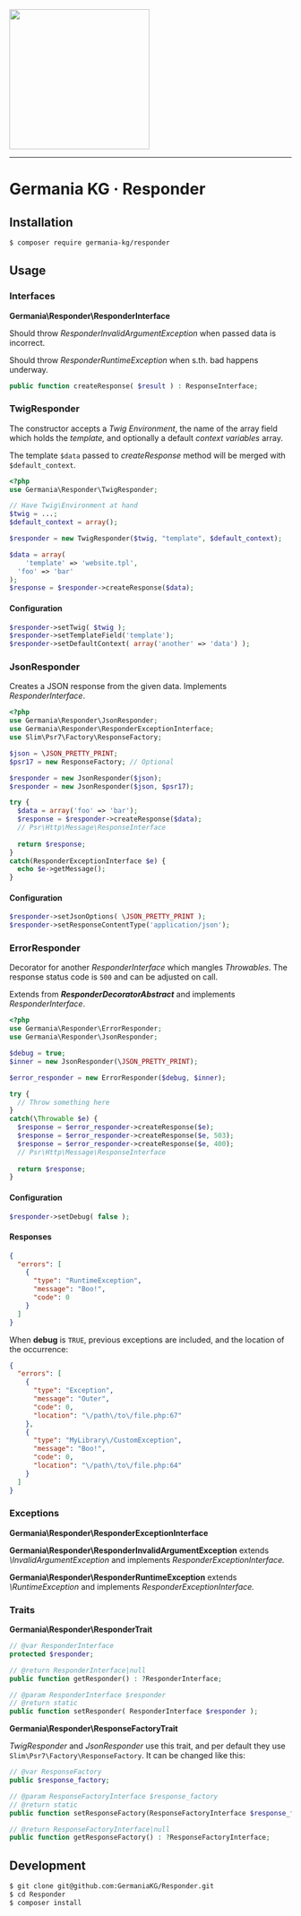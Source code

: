 <img src="https://static.germania-kg.com/logos/ga-logo-2016-web.svgz" width="250px">

------



# Germania KG · Responder



## Installation

```bash
$ composer require germania-kg/responder
```



## Usage



### Interfaces

**Germania\Responder\ResponderInterface**

Should throw *ResponderInvalidArgumentException* when passed data is incorrect.

Should throw *ResponderRuntimeException* when s.th. bad happens underway.

```php
public function createResponse( $result ) : ResponseInterface;
```





### TwigResponder

The constructor accepts a *Twig Environment*, the name of the array field which holds the *template,* and optionally a default *context variables* array.

The template `$data` passed to *createResponse* method will be merged with `$default_context`.

```php
<?php
use Germania\Responder\TwigResponder;

// Have Twig\Environment at hand
$twig = ...;
$default_context = array();

$responder = new TwigResponder($twig, "template", $default_context);

$data = array(
	'template' => 'website.tpl',
  'foo' => 'bar'
);
$response = $responder->createResponse($data);
```

#### Configuration

```php
$responder->setTwig( $twig );
$responder->setTemplateField('template');
$responder->setDefaultContext( array('another' => 'data') );
```



### JsonResponder

Creates a JSON response from the given data. Implements *ResponderInterface*.

```php
<?php
use Germania\Responder\JsonResponder;
use Germania\Responder\ResponderExceptionInterface;
use Slim\Psr7\Factory\ResponseFactory;

$json = \JSON_PRETTY_PRINT;
$psr17 = new ResponseFactory; // Optional

$responder = new JsonResponder($json);
$responder = new JsonResponder($json, $psr17);

try {
  $data = array('foo' => 'bar');
  $response = $responder->createResponse($data);
  // Psr\Http\Message\ResponseInterface  
  
  return $response;
}
catch(ResponderExceptionInterface $e) {
  echo $e->getMessage();
}
```

#### Configuration

```php
$responder->setJsonOptions( \JSON_PRETTY_PRINT );
$responder->setResponseContentType('application/json');
```





### ErrorResponder

Decorator for another *ResponderInterface* which mangles *Throwables*. The response status code is `500` and can be adjusted on call.

Extends from ***ResponderDecoratorAbstract*** and implements *ResponderInterface*.

```php
<?php
use Germania\Responder\ErrorResponder;
use Germania\Responder\JsonResponder;

$debug = true;
$inner = new JsonResponder(\JSON_PRETTY_PRINT);

$error_responder = new ErrorResponder($debug, $inner);

try {
  // Throw something here
}
catch(\Throwable $e) {
  $response = $error_responder->createResponse($e);
  $response = $error_responder->createResponse($e, 503);  
  $response = $error_responder->createResponse($e, 400);
  // Psr\Http\Message\ResponseInterface  
  
  return $response;
}

```

#### Configuration

```php
$responder->setDebug( false );
```



#### Responses

```json
{
  "errors": [
    {
      "type": "RuntimeException",
      "message": "Boo!",
      "code": 0
    }
  ]
}
```

When **debug** is `TRUE`, previous exceptions are included, and the location of the occurrence:

```json
{
  "errors": [
    {
      "type": "Exception",
      "message": "Outer",
      "code": 0,
      "location": "\/path\/to\/file.php:67"
    },
    {
      "type": "MyLibrary\/CustomException",
      "message": "Boo!",
      "code": 0,
      "location": "\/path\/to\/file.php:64"
    }
  ]
}
```



### Exceptions

**Germania\Responder\ResponderExceptionInterface**

**Germania\Responder\ResponderInvalidArgumentException**
extends *\InvalidArgumentException* and implements *ResponderExceptionInterface.*

**Germania\Responder\ResponderRuntimeException**
extends *\RuntimeException* and implements *ResponderExceptionInterface.*



### Traits

**Germania\Responder\ResponderTrait**

```php
// @var ResponderInterface
protected $responder;

// @return ResponderInterface|null
public function getResponder() : ?ResponderInterface;

// @param ResponderInterface $responder
// @return static
public function setResponder( ResponderInterface $responder );
```



**Germania\Responder\ResponseFactoryTrait**

*TwigResponder* and *JsonResponder* use this trait, and per default they use `Slim\Psr7\Factory\ResponseFactory`. It can be changed like this:

```php
// @var ResponseFactory
public $response_factory;

// @param ResponseFactoryInterface $response_factory
// @return static
public function setResponseFactory(ResponseFactoryInterface $response_factory ) : static

// @return ResponseFactoryInterface|null  
public function getResponseFactory() : ?ResponseFactoryInterface;
```



## Development

```bash
$ git clone git@github.com:GermaniaKG/Responder.git
$ cd Responder
$ composer install
```

